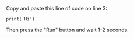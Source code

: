Copy and paste this line of code on line 3:
```
print('Hi')
```
Then press the "Run" button and wait 1-2 seconds.


